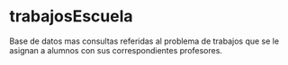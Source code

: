 # trabajosEscuela
Base de datos mas consultas referidas al problema de trabajos que se le asignan a alumnos con sus correspondientes profesores.
